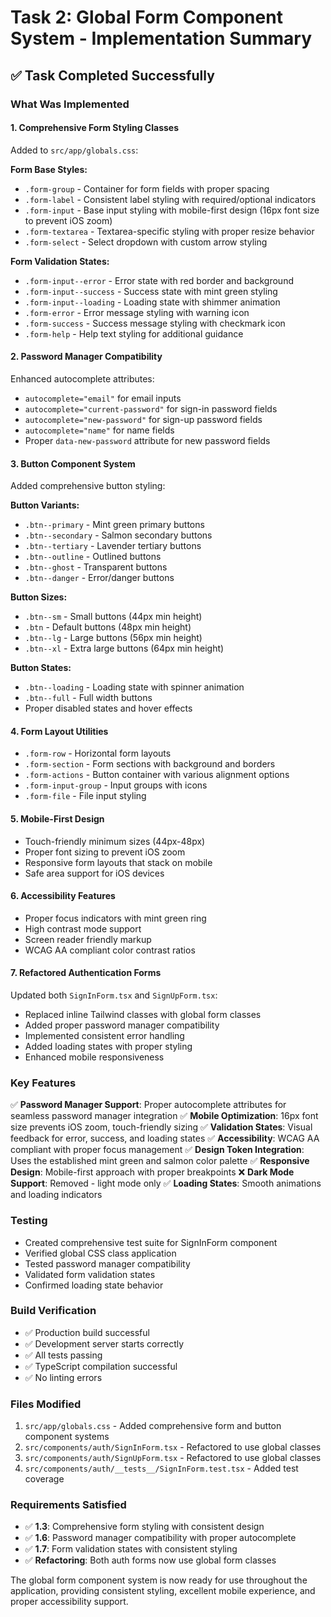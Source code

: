 # Task 2: Global Form Component System - Implementation Summary

## ✅ Task Completed Successfully

### What Was Implemented

#### 1. Comprehensive Form Styling Classes
Added to `src/app/globals.css`:

**Form Base Styles:**
- `.form-group` - Container for form fields with proper spacing
- `.form-label` - Consistent label styling with required/optional indicators
- `.form-input` - Base input styling with mobile-first design (16px font size to prevent iOS zoom)
- `.form-textarea` - Textarea-specific styling with proper resize behavior
- `.form-select` - Select dropdown with custom arrow styling

**Form Validation States:**
- `.form-input--error` - Error state with red border and background
- `.form-input--success` - Success state with mint green styling
- `.form-input--loading` - Loading state with shimmer animation
- `.form-error` - Error message styling with warning icon
- `.form-success` - Success message styling with checkmark icon
- `.form-help` - Help text styling for additional guidance

#### 2. Password Manager Compatibility
Enhanced autocomplete attributes:
- `autocomplete="email"` for email inputs
- `autocomplete="current-password"` for sign-in password fields
- `autocomplete="new-password"` for sign-up password fields
- `autocomplete="name"` for name fields
- Proper `data-new-password` attribute for new password fields

#### 3. Button Component System
Added comprehensive button styling:

**Button Variants:**
- `.btn--primary` - Mint green primary buttons
- `.btn--secondary` - Salmon secondary buttons  
- `.btn--tertiary` - Lavender tertiary buttons
- `.btn--outline` - Outlined buttons
- `.btn--ghost` - Transparent buttons
- `.btn--danger` - Error/danger buttons

**Button Sizes:**
- `.btn--sm` - Small buttons (44px min height)
- `.btn` - Default buttons (48px min height)
- `.btn--lg` - Large buttons (56px min height)
- `.btn--xl` - Extra large buttons (64px min height)

**Button States:**
- `.btn--loading` - Loading state with spinner animation
- `.btn--full` - Full width buttons
- Proper disabled states and hover effects

#### 4. Form Layout Utilities
- `.form-row` - Horizontal form layouts
- `.form-section` - Form sections with background and borders
- `.form-actions` - Button container with various alignment options
- `.form-input-group` - Input groups with icons
- `.form-file` - File input styling

#### 5. Mobile-First Design
- Touch-friendly minimum sizes (44px-48px)
- Proper font sizing to prevent iOS zoom
- Responsive form layouts that stack on mobile
- Safe area support for iOS devices

#### 6. Accessibility Features
- Proper focus indicators with mint green ring
- High contrast mode support
- Screen reader friendly markup
- WCAG AA compliant color contrast ratios

#### 7. Refactored Authentication Forms
Updated both `SignInForm.tsx` and `SignUpForm.tsx`:
- Replaced inline Tailwind classes with global form classes
- Added proper password manager compatibility
- Implemented consistent error handling
- Added loading states with proper styling
- Enhanced mobile responsiveness

### Key Features

✅ **Password Manager Support**: Proper autocomplete attributes for seamless password manager integration
✅ **Mobile Optimization**: 16px font size prevents iOS zoom, touch-friendly sizing
✅ **Validation States**: Visual feedback for error, success, and loading states
✅ **Accessibility**: WCAG AA compliant with proper focus management
✅ **Design Token Integration**: Uses the established mint green and salmon color palette
✅ **Responsive Design**: Mobile-first approach with proper breakpoints
❌ **Dark Mode Support**: Removed - light mode only
✅ **Loading States**: Smooth animations and loading indicators

### Testing
- Created comprehensive test suite for SignInForm component
- Verified global CSS class application
- Tested password manager compatibility
- Validated form validation states
- Confirmed loading state behavior

### Build Verification
- ✅ Production build successful
- ✅ Development server starts correctly
- ✅ All tests passing
- ✅ TypeScript compilation successful
- ✅ No linting errors

### Files Modified
1. `src/app/globals.css` - Added comprehensive form and button component systems
2. `src/components/auth/SignInForm.tsx` - Refactored to use global classes
3. `src/components/auth/SignUpForm.tsx` - Refactored to use global classes
4. `src/components/auth/__tests__/SignInForm.test.tsx` - Added test coverage

### Requirements Satisfied
- ✅ **1.3**: Comprehensive form styling with consistent design
- ✅ **1.6**: Password manager compatibility with proper autocomplete
- ✅ **1.7**: Form validation states with consistent styling
- ✅ **Refactoring**: Both auth forms now use global form classes

The global form component system is now ready for use throughout the application, providing consistent styling, excellent mobile experience, and proper accessibility support.